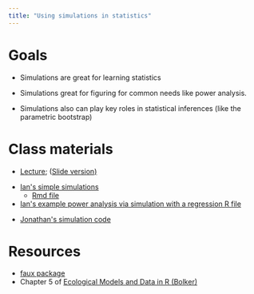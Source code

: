 ```yaml
---
title: "Using simulations in statistics"
---
```


Goals 
===================

- Simulations are great for learning statistics

- Simulations great for figuring for common needs like power analysis.

- Simulations also can play key roles in statistical inferences (like the parametric bootstrap)


Class materials
===============

* [Lecture](../lectures/Simulations.notes.html); ([Slide version)](../lectures/Simulations.slides.html)

-   [Ian's simple simulations](../lectures/TeachingSimulationsBasics.html)
	* [Rmd file](https://github.com/mac-theobio/QMEE/blob/master/lectures/TeachingSimulationsBasics.Rmd)
-   [Ian's example power analysis via simulation with a regression R file](https://github.com/mac-theobio/QMEE/blob/master/docs/code/SimulationPowerAnalysis_lm.R)	

* [Jonathan's simulation code](code/sims.R)

Resources
=========

* [faux package](https://debruine.github.io/faux/)
* Chapter 5 of [Ecological Models and Data in R (Bolker)](https://math.mcmaster.ca/~bolker/emdbook/book.pdf)
